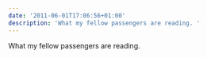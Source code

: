 ```yaml
---
date: '2011-06-01T17:06:56+01:00'
description: 'What my fellow passengers are reading. '
---
```

What my fellow passengers are reading. 
